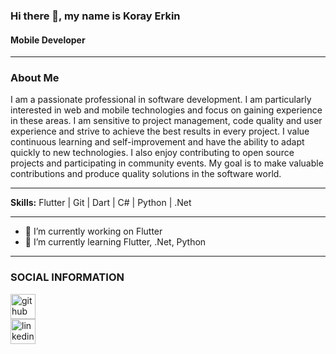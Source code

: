 ### Hi there 👋, my name is Koray Erkin
#### Mobile Developer

---
### About Me
I am a passionate professional in software development. I am particularly interested in web and mobile technologies and focus on gaining experience in these areas. I am sensitive to project management, code quality and user experience and strive to achieve the best results in every project. I value continuous learning and self-improvement and have the ability to adapt quickly to new technologies. I also enjoy contributing to open source projects and participating in community events. My goal is to make valuable contributions and produce quality solutions in the software world.

---

__Skills:__ Flutter | Git | Dart | C# | Python | .Net

---

- 🔭 I’m currently working on Flutter
- 🌱 I’m currently learning Flutter, .Net, Python

---

### SOCIAL INFORMATION
[<img width="40" height="40" src="https://img.icons8.com/3d-fluency/94/github.png" alt="github"/>](https://github.com/KorayErkin)  
[<img width="40" height="40" src="https://img.icons8.com/3d-fluency/188/linkedin.png" alt="linkedin"/>](https://www.linkedin.com/in/koray-erkin/)
